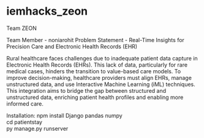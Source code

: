 ﻿# iemhacks_zeon
Team ZEON

Team Member - noniarohit 
Problem Statement - Real-Time Insights for Precision Care and Electronic Health Records (EHR)

Rural healthcare faces challenges due to inadequate patient data capture in Electronic Health Records (EHRs). This lack of data, particularly for rare medical cases, hinders the transition to value-based care models. To improve decision-making, healthcare providers must align EHRs, manage unstructured data, and use Interactive Machine Learning (iML) techniques. This integration aims to bridge the gap between structured and unstructured data, enriching patient health profiles and enabling more informed care.

Installation:
npm install Django pandas numpy   
cd patientstay     
py manage.py runserver
